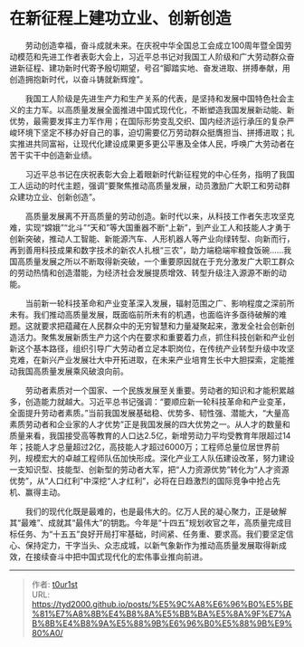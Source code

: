 # 在新征程上建功立业、创新创造


　　劳动创造幸福，奋斗成就未来。在庆祝中华全国总工会成立100周年暨全国劳动模范和先进工作者表彰大会上，习近平总书记对我国工人阶级和广大劳动群众奋进新征程、建功新时代寄予殷切期望，号召“脚踏实地、奋发进取、拼搏奉献，用创造拥抱新时代，以奋斗铸就新辉煌”。

　　我国工人阶级是先进生产力和生产关系的代表，是坚持和发展中国特色社会主义的主力军。以高质量发展全面推进中国式现代化，不断塑造我国发展新动能、新优势，最需要发挥主力军作用；在国际形势变乱交织、国内经济运行承压的复杂严峻环境下坚定不移办好自己的事，迫切需要亿万劳动群众挺膺担当、拼搏进取；扎实推进共同富裕，让现代化建设成果更多更公平惠及全体人民，呼唤广大劳动者在苦干实干中创造新业绩。

　　习近平总书记在庆祝表彰大会上着眼新时代新征程党的中心任务，指明了我国工人运动的时代主题，强调“要聚焦推动高质量发展，动员激励广大职工和劳动群众建功立业、创新创造”。

　　高质量发展离不开高质量的劳动创造。新时代以来，从科技工作者矢志攻坚克难，实现“嫦娥”“北斗”“天和”等大国重器不断“上新”，到产业工人和技能人才勇于创新突破，推动人工智能、新能源汽车、人形机器人等产业向绿转型、向新而行，再到善用科技成果和数字技术的新农人扎根“三农”，助力端稳端牢粮食饭碗……我国高质量发展之所以不断取得新突破，一个重要原因就在于充分激发广大职工群众的劳动热情和创造潜能，为经济社会发展提质增效、转型升级注入源源不断的动能。

　　当前新一轮科技革命和产业变革深入发展，辐射范围之广、影响程度之深前所未有。我们推动高质量发展，既面临前所未有的机遇，也面临许多亟待破解的难题。这就要求把蕴藏在人民群众中的无穷智慧和力量凝聚起来，激发全社会创新创造活力。聚焦发展新质生产力这个内在要求和重要着力点，抓住科技创新和产业创新这个基本路径，组织引导广大劳动者立足本职岗位，在传统产业转型升级中攻坚克难，在新兴产业发展壮大中开拓进取，在未来产业培育生长中大胆探索，定能推动我国高质量发展乘风破浪向前。

　　劳动者素质对一个国家、一个民族发展至关重要。劳动者的知识和才能积累越多，创造能力就越大。习近平总书记强调：“要顺应新一轮科技革命和产业变革，全面提升劳动者素质。”当前我国发展基础稳、优势多、韧性强、潜能大，“大量高素质劳动者和企业家的人才优势”正是我国发展的四大优势之一。从人才的数量和质量来看，我国接受高等教育的人口达2.5亿，新增劳动力平均受教育年限超过14年；技能人才总量超过2亿，高技能人才超过6000万；工程师总量位居世界前列，规模宏大的卓越工程师队伍加快形成。深化产业工人队伍建设改革，努力建设一支知识型、技能型、创新型的劳动者大军，把“人力资源优势”转化为“人才资源优势”，从“人口红利”中深挖“人才红利”，必将在日趋激烈的国际竞争中抢占先机、赢得主动。

　　我们的现代化既是最难的，也是最伟大的。亿万人民的凝心聚力，正是破解其“最难”、成就其“最伟大”的钥匙。今年是“十四五”规划收官之年，高质量完成目标任务、为“十五五”良好开局打牢基础，时间紧、任务重、要求高。我们要坚定信心、保持定力，干字当头、众志成城，以新气象新作为推动高质量发展取得新成效，在接续奋斗中把中国式现代化的宏伟事业推向前进。

---

> 作者: [t0ur1st](https://github.com/tyd2000)  
> URL: https://tyd2000.github.io/posts/%E5%9C%A8%E6%96%B0%E5%BE%81%E7%A8%8B%E4%B8%8A%E5%BB%BA%E5%8A%9F%E7%AB%8B%E4%B8%9A%E5%88%9B%E6%96%B0%E5%88%9B%E9%80%A0/  

